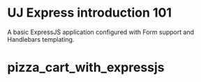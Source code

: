 # UJ Express introduction 101

A basic ExpressJS application configured with Form support and Handlebars templating.

# pizza_cart_with_expressjs
